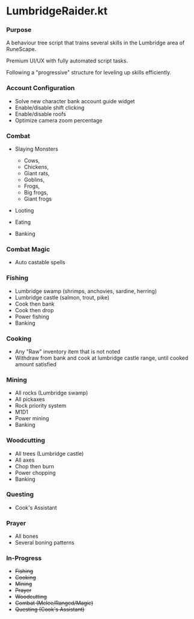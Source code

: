 # LumbridgeRaider.kt

### Purpose

<p>A behaviour tree script that trains several skills in the Lumbridge area of RuneScape.</p>
<p>Premium UI/UX with fully automated script tasks.</p>
<p>Following a "progressive" structure for leveling up skills efficiently.</p>

### Account Configuration
* Solve new character bank account guide widget
* Enable/disable shift clicking
* Enable/disable roofs
* Optimize camera zoom percentage

### Combat
* Slaying Monsters
  * Cows, 
  * Chickens, 
  * Giant rats, 
  * Goblins,
  * Frogs,
  * Big frogs,
  * Giant frogs
  
* Looting
* Eating
* Banking

### Combat Magic
* Auto castable spells

### Fishing
* Lumbridge swamp (shrimps, anchovies, sardine, herring)
* Lumbridge castle (salmon, trout, pike)
* Cook then bank
* Cook then drop
* Power fishing
* Banking

### Cooking
* Any "Raw" inventory item that is not noted
* Withdraw from bank and cook at lumbridge castle range, until cooked amount satisfied

### Mining
* All rocks (Lumbridge swamp)
* All pickaxes
* Rock priority system
* M1D1
* Power mining
* Banking

### Woodcutting
* All trees (Lumbridge castle)
* All axes
* Chop then burn
* Power chopping
* Banking

### Questing
* Cook's Assistant

### Prayer
* All bones
* Several boning patterns

### In-Progress
* ~~Fishing~~
* ~~Cooking~~
* ~~Mining~~
* ~~Prayer~~
* ~~Woodcutting~~
* ~~Combat (Melee/Ranged/Magic)~~
* ~~Questing (Cook's Assistant)~~

